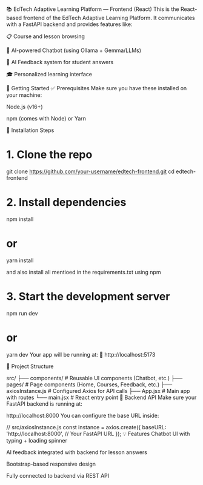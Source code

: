 📚 EdTech Adaptive Learning Platform — Frontend (React)
This is the React-based frontend of the EdTech Adaptive Learning Platform. It communicates with a FastAPI backend and provides features like:

📋 Course and lesson browsing

💬 AI-powered Chatbot (using Ollama + Gemma/LLMs)

🤖 AI Feedback system for student answers

🎓 Personalized learning interface

🚀 Getting Started
✅ Prerequisites
Make sure you have these installed on your machine:

Node.js (v16+)

npm (comes with Node) or Yarn

🔧 Installation Steps

# 1. Clone the repo
git clone https://github.com/your-username/edtech-frontend.git
cd edtech-frontend

# 2. Install dependencies
npm install
# or
yarn install

and also install all mentioed in the requirements.txt using npm

# 3. Start the development server
npm run dev
# or
yarn dev
Your app will be running at:
🔗 http://localhost:5173

🧩 Project Structure

src/
├── components/        # Reusable UI components (Chatbot, etc.)
├── pages/             # Page components (Home, Courses, Feedback, etc.)
├── axiosInstance.js   # Configured Axios for API calls
├── App.jsx            # Main app with routes
└── main.jsx           # React entry point
🔌 Backend API
Make sure your FastAPI backend is running at:


http://localhost:8000
You can configure the base URL inside:


// src/axiosInstance.js
const instance = axios.create({
  baseURL: 'http://localhost:8000', // Your FastAPI URL
});
💡 Features
Chatbot UI with typing + loading spinner

AI feedback integrated with backend for lesson answers

Bootstrap-based responsive design

Fully connected to backend via REST API

